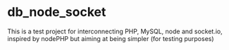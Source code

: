 # db_node_socket
This is a test project for interconnecting PHP, MySQL, node and socket.io, inspired by nodePHP but aiming at being simpler (for testing purposes)
